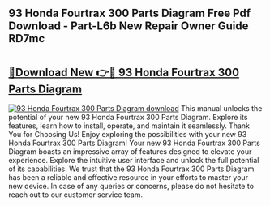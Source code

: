 ## 93 Honda Fourtrax 300 Parts Diagram Free Pdf Download - Part-L6b New Repair Owner Guide RD7mc

# <h2><a href="http://dftsz4.blite.top/?on=93+Honda+Fourtrax+300+Parts+Diagram">🔗Download New 👉🔴 93 Honda Fourtrax 300 Parts Diagram</a></h2>

[![93 Honda Fourtrax 300 Parts Diagram download](https://i.imgur.com/lujVjoI.png)](http://dftsz4.blite.top/?on=93+Honda+Fourtrax+300+Parts+Diagram)
This manual unlocks the potential of your new 93 Honda Fourtrax 300 Parts Diagram. Explore its features, learn how to install, operate, and maintain it seamlessly. Thank You for Choosing Us! Enjoy exploring the possibilities with your new 93 Honda Fourtrax 300 Parts Diagram! Your new 93 Honda Fourtrax 300 Parts Diagram boasts an impressive array of features designed to elevate your experience. Explore the intuitive user interface and unlock the full potential of its capabilities. We trust that the 93 Honda Fourtrax 300 Parts Diagram has been a reliable and effective resource in your efforts to master your new device. In case of any queries or concerns, please do not hesitate to reach out to our customer service team.
